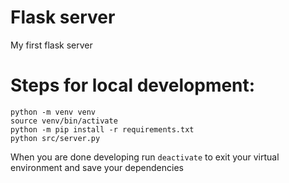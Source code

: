 # Flask server
My first flask server

# Steps for local development:
```
python -m venv venv
source venv/bin/activate
python -m pip install -r requirements.txt
python src/server.py
```

When you are done developing run ``deactivate`` to exit your virtual environment and save your dependencies

